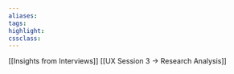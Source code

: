 ```yaml
---
aliases:  
tags:
highlight:  
cssclass:
---
```

[[Insights from Interviews]]
[[UX Session 3 → Research Analysis]]
